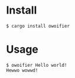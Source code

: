 # Install
```console
$ cargo install owoifier
```

# Usage
```console
$ owoifier Hello world!
Hewwo wowwd!
```
